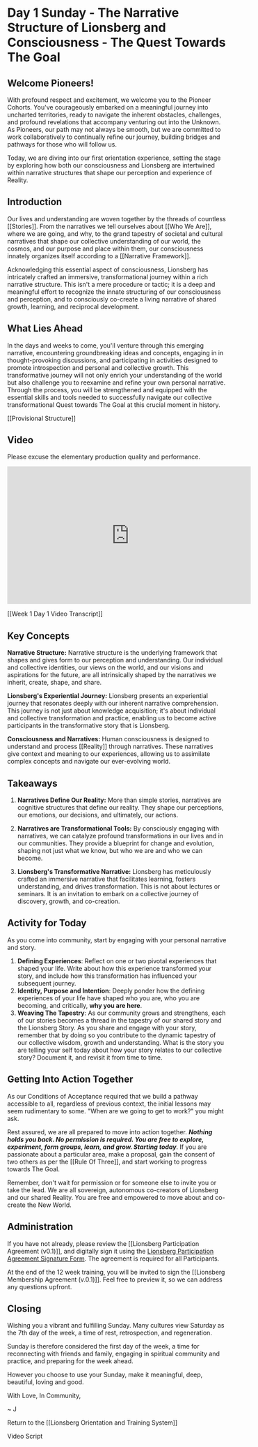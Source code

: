 # Day 1 Sunday - The Narrative Structure of Lionsberg and Consciousness - The Quest Towards The Goal

## Welcome Pioneers! 

With profound respect and excitement, we welcome you to the Pioneer Cohorts. You've courageously embarked on a meaningful journey into uncharted territories, ready to navigate the inherent obstacles, challenges, and profound revelations that accompany venturing out into the Unknown. As Pioneers, our path may not always be smooth, but we are committed to work collaboratively to continually refine our journey, building bridges and pathways for those who will follow us.

Today, we are diving into our first orientation experience, setting the stage by exploring how both our consciousness and Lionsberg are intertwined within narrative structures that shape our perception and experience of Reality.

## Introduction

Our lives and understanding are woven together by the threads of countless [[Stories]]. From the narratives we tell ourselves about [[Who We Are]], where we are going, and why, to the grand tapestry of societal and cultural narratives that shape our collective understanding of our world, the cosmos, and our purpose and place within them, our consciousness innately organizes itself according to a [[Narrative Framework]]. 

Acknowledging this essential aspect of consciousness, Lionsberg has intricately crafted an immersive, transformational journey within a rich narrative structure. This isn't a mere procedure or tactic; it is a deep and meaningful effort to recognize the innate structuring of our consciousness and perception, and to consciously co-create a living narrative of shared growth, learning, and reciprocal development.

## What Lies Ahead

In the days and weeks to come, you'll venture through this emerging narrative, encountering groundbreaking ideas and concepts, engaging in in thought-provoking discussions, and participating in activities designed to promote introspection and personal and collective growth. This transformative journey will not only enrich your understanding of the world but also challenge you to reexamine and refine your own personal narrative. Through the process, you will be strengthened and equipped with the essential skills and tools needed to successfully navigate our collective transformational Quest towards The Goal at this crucial moment in history.  

[[Provisional Structure]] 

## Video 

Please excuse the elementary production quality and performance.  

<div style="text-align:center"><iframe width="560" height="315" src="https://youtu.be/Ywfit_fQTPs" title="YouTube video player" frameborder="0" allow="accelerometer; autoplay; clipboard-write; encrypted-media; gyroscope; picture-in-picture" allowfullscreen></iframe></div>


[[Week 1 Day 1 Video Transcript]] 

## Key Concepts

**Narrative Structure:** Narrative structure is the underlying framework that shapes and gives form to our perception and understanding. Our individual and collective identities, our views on the world, and our visions and aspirations for the future, are all intrinsically shaped by the narratives we inherit, create, shape, and share.

**Lionsberg's Experiential Journey:** Lionsberg presents an experiential journey that resonates deeply with our inherent narrative comprehension. This journey is not just about knowledge acquisition; it's about individual and collective transformation and practice, enabling us to become active participants in the transformative story that is Lionsberg.

**Consciousness and Narratives:** Human consciousness is designed to understand and process [[Reality]] through narratives. These narratives give context and meaning to our experiences, allowing us to assimilate complex concepts and navigate our ever-evolving world.

## Takeaways

1. **Narratives Define Our Reality:** More than simple stories, narratives are cognitive structures that define our reality. They shape our perceptions, our emotions, our decisions, and ultimately, our actions.
    
2. **Narratives are Transformational Tools:** By consciously engaging with narratives, we can catalyze profound transformations in our lives and in our communities. They provide a blueprint for change and evolution, shaping not just what we know, but who we are and who we can become.
    
3. **Lionsberg's Transformative Narrative:** Lionsberg has meticulously crafted an immersive narrative that facilitates learning, fosters understanding, and drives transformation. This is not about lectures or seminars. It is an invitation to embark on a collective journey of discovery, growth, and co-creation.
    

## Activity for Today

As you come into community, start by engaging with your personal narrative and story. 

1. **Defining Experiences**: Reflect on one or two pivotal experiences that shaped your life. Write about how this experience transformed your story, and include how this transformation has influenced your subsequent journey. 
2. **Identity, Purpose and Intention**: Deeply ponder how the defining experiences of your life have shaped who you are, who you are becoming, and critically, **why you are here**. 
3. **Weaving The Tapestry**: As our community grows and strengthens, each of our stories becomes a thread in the tapestry of our shared story and the Lionsberg Story. As you share and engage with your story, remember that by doing so you contribute to the dynamic tapestry of our collective wisdom, growth and understanding. What is the story you are telling your self today about how your story relates to our collective story? Document it, and revisit it from time to time. 

## Getting Into Action Together 

As our Conditions of Acceptance required that we build a pathway accessible to all, regardless of previous context, the initial lessons may seem rudimentary to some. "When are we going to get to work?" you might ask. 

Rest assured, we are all prepared to move into action together. _**Nothing holds you back. No permission is required. You are free to explore, experiment, form groups, learn, and grow. Starting today**_. If you are passionate about a particular area, make a proposal, gain the consent of two others as per the [[Rule Of Three]], and start working to progress towards The Goal.

Remember, don't wait for permission or for someone else to invite you or take the lead. We are all sovereign, autonomous co-creators of Lionsberg and our shared Reality. You are free and empowered to move about and co-create the New World. 

## Administration 

If you have not already, please review the [[Lionsberg Participation Agreement (v0.1)]], and digitally sign it using the [Lionsberg Participation Agreement Signature Form](https://forms.gle/zWKpbvfQv1f6xYfe6). The agreement is required for all Participants. 

At the end of the 12 week training, you will be invited to sign the [[Lionsberg Membership Agreement (v.0.1)]]. Feel free to preview it, so we can address any questions upfront. 

## Closing

Wishing you a vibrant and fulfilling Sunday. Many cultures view Saturday as the 7th day of the week, a time of rest, retrospection, and regeneration. 

Sunday is therefore considered the first day of the week, a time for reconnecting with friends and family, engaging in spiritual community and practice, and preparing for the week ahead. 

However you choose to use your Sunday, make it meaningful, deep, beautiful, loving and good. 

With Love, In Community, 

~ J 

Return to the [[Lionsberg Orientation and Training System]] 

Video Script 

